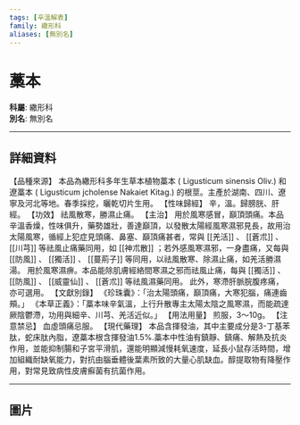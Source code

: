 ```yaml
---
tags: [辛溫解表]
family: 繖形科
aliases: [無別名]
---
```


# 藁本

**科屬**: 繖形科  
**別名**: 無別名  

---

## 詳細資料
【品種來源】
本品為繖形科多年生草本植物藁本 (
Ligusticum sinensis
Oliv.) 和遼藁本 (
Ligusticum jcholense
Nakaiet Kitag.) 的根莖。主產於湖南、四川、遼寧及河北等地。春季採挖，曬乾切片生用。
【性味歸經】
辛，溫。歸膀胱、肝經。
【功效】
祛風散寒，勝濕止痛。
【主治】
用於風寒感冒，巔頂頭痛。本品辛溫香燥，性味俱升，藥勢雄壯，善達巔頂，以發散太陽經風寒濕邪見長，故用治太陽風寒，循經上犯症見頭痛、鼻塞、巔頂痛甚者，常與 [[羌活]] 、 [[蒼朮]] 、 [[川芎]] 等祛風止痛藥同用，如 [[神朮散]] ；若外感風寒濕邪，一身盡痛，又每與 [[防風]] 、 [[獨活]] 、 [[蔓荊子]] 等同用，以祛風散寒、除濕止痛，如羌活勝濕湯。
用於風寒濕痹。本品能除肌膚經絡間寒濕之邪而祛風止痛，每與 [[獨活]] 、 [[防風]] 、 [[威靈仙]] 、 [[蒼朮]] 等祛風濕藥同用。
此外，寒滯肝脈脘腹疼痛，亦可選用。
【文獻別錄】
《珍珠囊》：「治太陽頭痛，巔頂痛，大寒犯腦，痛連齒頰。」
《本草正義》：「藁本味辛氣溫，上行升散專主太陽太陰之風寒濕，而能疏達厥陰鬱滯，功用與細辛、川芎、羌活近似。」
【用法用量】
煎服，3～10g。
【注意禁忌】
血虛頭痛忌服。
【現代藥理】
本品含揮發油，其中主要成分是3-丁基苯肽，蛇床肽內脂，遼藁本根含揮發油1.5%.藁本中性油有鎮靜、鎮痛、解熱及抗炎作用，並能抑制腸和子宮平滑肌，還能明顯減慢耗氧速度，延長小鼠存活時間，增加組織耐缺氧能力，對抗由腦垂體後葉素所致的大量心肌缺血。醇提取物有降壓作用，對常見致病性皮膚癬菌有抗菌作用。

---

## 圖片
